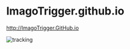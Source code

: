 ImagoTrigger.github.io
======================

http://ImagoTrigger.GitHub.io

![tracking](http://c.statcounter.com/10000712/0/f7a85520/1/)
